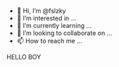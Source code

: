 - 👋 Hi, I’m @fslzky
- 👀 I’m interested in ...
- 🌱 I’m currently learning ...
- 💞️ I’m looking to collaborate on ...
- 📫 How to reach me ...

<!---
fslzky/fslzky is a ✨ special ✨ repository because its `README.md` (this file) appears on your GitHub profile.
You can click the Preview link to take a look at your changes.
--->


HELLO BOY
